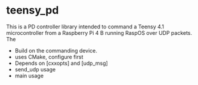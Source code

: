 # teensy_pd

This is a PD controller library intended to command a Teensy 4.1 microcontroller from a Raspberry Pi 4 B running RaspOS over UDP packets. The 

- Build on the commanding device.
- uses CMake, configure first
- Depends on [cxxopts] and [udp_msg]
- send_udp usage
- main usage
